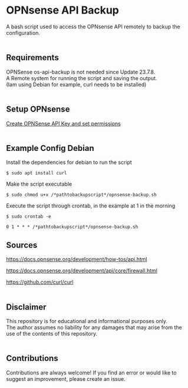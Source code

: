 # OPNsense API Backup

A bash script used to access the OPNsense API remotely to backup the configuration.<br /><br />

## Requirements

OPNSense os-api-backup is not needed since Update 23.7.8. <br />
A Remote system for running the script and saving the output. <br />
(Iam using Debian for example, curl needs to be installed)<br /><br />

## Setup OPNsense

[Create OPNSense API Key and set permissions](https://github.com/ARC-XX/opnsense_api_config_backup/wiki/Create-OPNSense-API-Key-and-set-permissions)<br /><br />
    
## Example Config Debian
Install the dependencies for debian to run the script

    $ sudo apt install curl

Make the script executable

    $ sudo chmod u+x /*pathtobackupscript*/opnsense-backup.sh

Execute the script through crontab, in the example at 1 in the morning

    $ sudo crontab -e

    0 1 * * * /*pathtobackupscript*/opnsense-backup.sh

## Sources
https://docs.opnsense.org/development/how-tos/api.html

https://docs.opnsense.org/development/api/core/firewall.html

https://github.com/curl/curl<br /><br />

## Disclaimer

This repository is for educational and informational purposes only. <br />
The author assumes no liability for any damages that may arise from the use of the contents of this repository.<br /><br />

## Contributions

Contributions are always welcome! If you find an error or would like to suggest an improvement, please create an issue.
